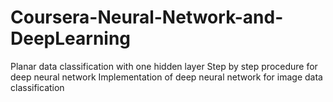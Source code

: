 # Coursera-Neural-Network-and-DeepLearning
Planar data classification with one hidden layer
Step by step procedure for deep neural network
Implementation of deep neural network for image data classification 
